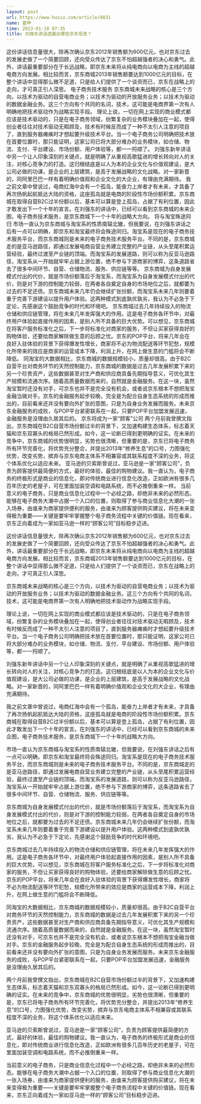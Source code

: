 ```yaml
---
layout: post
url: https://www.huxiu.com/article/8831
name: 葛甲
time: 2013-01-10 07:35
title: 刘强东讲话透露出哪些京东信息？
---
```

这份讲话信息量很大，除再次确认京东2012年销售额为600亿元，也对京东过去的发展史做了一个简要回顾，还向受众传达了京东不怕超越强者的决心和勇气。此外，讲话最重要部分在于长远战略，即京东未来将从纯电商向以电商为主线的超越电商方向发展。相比较而言，京东商城2013年销售额要达到1000亿元的目标，在整个讲话中显得那么微不足道，只是给人们提供了一个谈资而已，京东在战略上的走向，才可真正引人深思。 电子商务技术服务 京东商城未来战略的核心是三个方向，以技术为驱动的自营电商业务；以技术为驱动的开放服务业务；以技术为驱动的数据金融业务。这三个方向有个共同的名词，技术，这可能是电商界第一次有人明确地把技术驱动作为战略实现手段。 理论上说，一切在网上实现的商业模式都应该是技术驱动的，只是在电子商务领域，纷繁复杂的业务模块叠加在一起，使得创业者往往对技术驱动无暇顾及，技术有时候反而成了一种不太引人注意的项目了，直到服务器瘫痪时才想起要升级技术平台。当一个电子商务公司明确把技术放在首要位置时，那只能证明，这家公司已将大部分难办的业务模块，如仓储、物流、支付、平台建设、市场份额、用户体验等，都一一捋顺了。 刘强东新年讲话中另一个让人印象深刻的关键点，就是明确了从重视高歌猛进的增长转向对人的关注，对核心竞争力的打造。这归根结底是以人为本的企业文化与价值观建设，是大公司必做的功课，是企业的上层建筑，是高于发展战略的文化战略。对一家新晋的，同阿里巴巴一样有着明确价值观和企业文化的大企业，有理由充满期待。 我之前文章中曾说过，电商红海中会有一个孤岛，能奋力上岸者才有未来，才具备了再次扬帆起航抵达大陆的资格，这座孤岛就是电商的阶段性市场份额积累。京东商城在取得自营B2C过半份额以后，基本可以算是登上孤岛，占据了有利位置，因此才敢发出下一个十年的宣言。在刘强东的讲话中，已经可以看到京东商城的未来企图，电子商务技术服务，是京东商城下一个十年的战略大方向。 将与淘宝殊途同归 市场一直认为京东商城与淘宝系的性质南辕北辙，但我要说，在刘强东讲话之后有一点可以明确，即京东和淘宝最终将会殊途同归。淘宝系是现在的电子商务技术服务平台，而京东商城则是未来的电子商务技术服务平台。不同的是，京东商城走的是亚马逊路径，即通过发展电商自营业务建立完整的产业链，从头至尾积累运营经验，最终过渡至产业链的顶端。而淘宝系的发展道路，则可以称为反亚马逊路径，淘宝系从一开始就牢牢占据上游位置，绝不参与下游商家的博弈，这条道路省去了很多中间环节、自营、仓储物流、服务、供应链等等。 京东商城为自身发展模式付出的代价，就是市场份额落后于淘宝系，而淘宝系为自身发展模式付出的代价，则是对下游的控制能力较弱，在两者各自奠定自身的市场地位之后，就都要为过去的不足还债。京东商城未来几年仍会继续扩张份额，而淘宝系未来几年则要着重于完善下游建设以提升用户体验。这两种模式到底孰优孰劣，我认为不必急于下定论，先感谢这个鼓励竞争的时代和环境吧。 京东商城过去几年持续投入的物流仓储和供应链管理，将在未来几年发挥强大的作用。这是电子商务各环节中，对最终用户体验起直接作用的因素，是别人所不具备的巨大优势。可以想见，京东商城在将客户服务标准化之后，下一步将标准化对商家的服务，不但让买家获得良好的购物体验，还要给商家解除做生意的后顾之忧。京东的POP平台，将来几年会在良好入驻体验的背景下获得爆发性增长，商家将不必为物流配送等环节犯愁，规模化所带来的效应是商家的运营成本下降，利润上升，在网上做生意的门槛将会不断降低。 同淘宝的大数据相比，京东商城的数据规模较小，质量却很高。由于B2C自营平台对商务环节的天然控制能力，京东商城的数据是过去几年发展积累下来的另一个珍贵资产，这些数据甚至对生产商和供应商具备先期指导意义，可优化其生产规模和流通次序。随着高质量数据而来的，自然就是金融服务。在这一块，虽然淘宝暂时还没有对手，可京东也并不是完全没有机会，或者说京东根本不想把淘宝金融当做对手。京东的金融服务起步较晚，完全是为配合自身生态系统的形成而推出的，目前看来还并没有要向外扩张的意图，只是为自身业务发展而服务。未来京东金融服务的成败，与POP平台紧密联系在一起，只要POP平台加盟发展迅速，金融服务是没理由久居其后的。 京东将成为一家“顾客”公司 两个月前我曾撰文指出，京东商城在B2C自营市场份额过半的背景下，又加速构建生态体系，标志着天猫和京东双寡头的格局已然形成。如今，这一论断已得到更明确的证实。在未来的竞争中，京东商城的优势很明显，劣势也很清晰，但重要的是，京东已将电子商务所有环节完善化，将优势充分整合，并提出2013年“修养生息”的口号，力图强化优势，改变劣势，摈弃与京东电商主体系不相兼容或其联系程度不深的业务，将这个体系优化以适应未来。 亚马逊的贝索斯曾说过，亚马逊是一家“顾客公司”，负责为顾客提供最简便的方式，最好的体验，最佳的购物建议。我一直认为，电子商务的终极形式是商业的信息化，即对传统商业进行信息化改造，正如欧洲有很多几百年历史的老屋子，可在里面加装空调和电路系统，而不必推倒重来一样。 当前意义的电子商务，只是商业信息化过程中一个必经之路，却绝非未来的必然形态。能够在电子商务大潮中占据一个入口的位置，则取得了参与商业信息化大潮的一张入场券，由谁来为商家提供便利的服务，由谁来为顾客提供购买建议，将在未来变得极为重要——关键是要牢牢掌握整个电子商务流程中关键的价值链。现在看来，京东正向着成为一家如亚马逊一样的“顾客公司”目标稳步迈进。

这份讲话信息量很大，除再次确认京东2012年销售额为600亿元，也对京东过去的发展史做了一个简要回顾，还向受众传达了京东不怕超越强者的决心和勇气。此外，讲话最重要部分在于长远战略，即京东未来将从纯电商向以电商为主线的超越电商方向发展。相比较而言，京东商城2013年销售额要达到1000亿元的目标，在整个讲话中显得那么微不足道，只是给人们提供了一个谈资而已，京东在战略上的走向，才可真正引人深思。

京东商城未来战略的核心是三个方向，以技术为驱动的自营电商业务；以技术为驱动的开放服务业务；以技术为驱动的数据金融业务。这三个方向有个共同的名词，技术，这可能是电商界第一次有人明确地把技术驱动作为战略实现手段。

理论上说，一切在网上实现的商业模式都应该是技术驱动的，只是在电子商务领域，纷繁复杂的业务模块叠加在一起，使得创业者往往对技术驱动无暇顾及，技术有时候反而成了一种不太引人注意的项目了，直到服务器瘫痪时才想起要升级技术平台。当一个电子商务公司明确把技术放在首要位置时，那只能证明，这家公司已将大部分难办的业务模块，如仓储、物流、支付、平台建设、市场份额、用户体验等，都一一捋顺了。

刘强东新年讲话中另一个让人印象深刻的关键点，就是明确了从重视高歌猛进的增长转向对人的关注，对核心竞争力的打造。这归根结底是以人为本的企业文化与价值观建设，是大公司必做的功课，是企业的上层建筑，是高于发展战略的文化战略。对一家新晋的，同阿里巴巴一样有着明确价值观和企业文化的大企业，有理由充满期待。

我之前文章中曾说过，电商红海中会有一个孤岛，能奋力上岸者才有未来，才具备了再次扬帆起航抵达大陆的资格，这座孤岛就是电商的阶段性市场份额积累。京东商城在取得自营B2C过半份额以后，基本可以算是登上孤岛，占据了有利位置，因此才敢发出下一个十年的宣言。在刘强东的讲话中，已经可以看到京东商城的未来企图，电子商务技术服务，是京东商城下一个十年的战略大方向。

市场一直认为京东商城与淘宝系的性质南辕北辙，但我要说，在刘强东讲话之后有一点可以明确，即京东和淘宝最终将会殊途同归。淘宝系是现在的电子商务技术服务平台，而京东商城则是未来的电子商务技术服务平台。不同的是，京东商城走的是亚马逊路径，即通过发展电商自营业务建立完整的产业链，从头至尾积累运营经验，最终过渡至产业链的顶端。而淘宝系的发展道路，则可以称为反亚马逊路径，淘宝系从一开始就牢牢占据上游位置，绝不参与下游商家的博弈，这条道路省去了很多中间环节、自营、仓储物流、服务、供应链等等。

京东商城为自身发展模式付出的代价，就是市场份额落后于淘宝系，而淘宝系为自身发展模式付出的代价，则是对下游的控制能力较弱，在两者各自奠定自身的市场地位之后，就都要为过去的不足还债。京东商城未来几年仍会继续扩张份额，而淘宝系未来几年则要着重于完善下游建设以提升用户体验。这两种模式到底孰优孰劣，我认为不必急于下定论，先感谢这个鼓励竞争的时代和环境吧。

京东商城过去几年持续投入的物流仓储和供应链管理，将在未来几年发挥强大的作用。这是电子商务各环节中，对最终用户体验起直接作用的因素，是别人所不具备的巨大优势。可以想见，京东商城在将客户服务标准化之后，下一步将标准化对商家的服务，不但让买家获得良好的购物体验，还要给商家解除做生意的后顾之忧。京东的POP平台，将来几年会在良好入驻体验的背景下获得爆发性增长，商家将不必为物流配送等环节犯愁，规模化所带来的效应是商家的运营成本下降，利润上升，在网上做生意的门槛将会不断降低。

同淘宝的大数据相比，京东商城的数据规模较小，质量却很高。由于B2C自营平台对商务环节的天然控制能力，京东商城的数据是过去几年发展积累下来的另一个珍贵资产，这些数据甚至对生产商和供应商具备先期指导意义，可优化其生产规模和流通次序。随着高质量数据而来的，自然就是金融服务。在这一块，虽然淘宝暂时还没有对手，可京东也并不是完全没有机会，或者说京东根本不想把淘宝金融当做对手。京东的金融服务起步较晚，完全是为配合自身生态系统的形成而推出的，目前看来还并没有要向外扩张的意图，只是为自身业务发展而服务。未来京东金融服务的成败，与POP平台紧密联系在一起，只要POP平台加盟发展迅速，金融服务是没理由久居其后的。

两个月前我曾撰文指出，京东商城在B2C自营市场份额过半的背景下，又加速构建生态体系，标志着天猫和京东双寡头的格局已然形成。如今，这一论断已得到更明确的证实。在未来的竞争中，京东商城的优势很明显，劣势也很清晰，但重要的是，京东已将电子商务所有环节完善化，将优势充分整合，并提出2013年“修养生息”的口号，力图强化优势，改变劣势，摈弃与京东电商主体系不相兼容或其联系程度不深的业务，将这个体系优化以适应未来。

亚马逊的贝索斯曾说过，亚马逊是一家“顾客公司”，负责为顾客提供最简便的方式，最好的体验，最佳的购物建议。我一直认为，电子商务的终极形式是商业的信息化，即对传统商业进行信息化改造，正如欧洲有很多几百年历史的老屋子，可在里面加装空调和电路系统，而不必推倒重来一样。

当前意义的电子商务，只是商业信息化过程中一个必经之路，却绝非未来的必然形态。能够在电子商务大潮中占据一个入口的位置，则取得了参与商业信息化大潮的一张入场券，由谁来为商家提供便利的服务，由谁来为顾客提供购买建议，将在未来变得极为重要——关键是要牢牢掌握整个电子商务流程中关键的价值链。现在看来，京东正向着成为一家如亚马逊一样的“顾客公司”目标稳步迈进。

